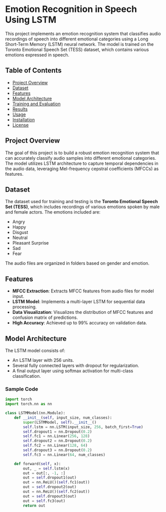 # Emotion Recognition in Speech Using LSTM

This project implements an emotion recognition system that classifies audio recordings of speech into different emotional categories using a Long Short-Term Memory (LSTM) neural network. The model is trained on the Toronto Emotional Speech Set (TESS) dataset, which contains various emotions expressed in speech.

## Table of Contents

- [Project Overview](#project-overview)
- [Dataset](#dataset)
- [Features](#features)
- [Model Architecture](#model-architecture)
- [Training and Evaluation](#training-and-evaluation)
- [Results](#results)
- [Usage](#usage)
- [Installation](#installation)
- [License](#license)

## Project Overview

The goal of this project is to build a robust emotion recognition system that can accurately classify audio samples into different emotional categories. The model utilizes LSTM architecture to capture temporal dependencies in the audio data, leveraging Mel-frequency cepstral coefficients (MFCCs) as features.

## Dataset

The dataset used for training and testing is the **Toronto Emotional Speech Set (TESS)**, which includes recordings of various emotions spoken by male and female actors. The emotions included are:

- Angry
- Happy
- Disgust
- Neutral
- Pleasant Surprise
- Sad
- Fear

The audio files are organized in folders based on gender and emotion.

## Features

- **MFCC Extraction**: Extracts MFCC features from audio files for model input.
- **LSTM Model**: Implements a multi-layer LSTM for sequential data processing.
- **Data Visualization**: Visualizes the distribution of MFCC features and confusion matrix of predictions.
- **High Accuracy**: Achieved up to 99% accuracy on validation data.

## Model Architecture

The LSTM model consists of:

- An LSTM layer with 256 units.
- Several fully connected layers with dropout for regularization.
- A final output layer using softmax activation for multi-class classification.

### Sample Code

```python
import torch
import torch.nn as nn

class LSTMModel(nn.Module):
    def __init__(self, input_size, num_classes):
        super(LSTMModel, self).__init__()
        self.lstm = nn.LSTM(input_size, 256, batch_first=True)
        self.dropout1 = nn.Dropout(0.2)
        self.fc1 = nn.Linear(256, 128)
        self.dropout2 = nn.Dropout(0.2)
        self.fc2 = nn.Linear(128, 64)
        self.dropout3 = nn.Dropout(0.2)
        self.fc3 = nn.Linear(64, num_classes)

    def forward(self, x):
        out, _ = self.lstm(x)
        out = out[:, -1, :]
        out = self.dropout1(out)
        out = nn.ReLU()(self.fc1(out))
        out = self.dropout2(out)
        out = nn.ReLU()(self.fc2(out))
        out = self.dropout3(out)
        out = self.fc3(out)
        return out
